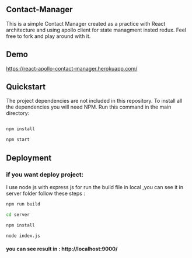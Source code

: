 ## Contact-Manager

This is a simple Contact Manager created as a practice with  React architecture and using apollo client for state managment insted redux. Feel free to fork and play around with it.
## Demo
https://react-apollo-contact-manager.herokuapp.com/

## Quickstart 
The project dependencies are not included in this repository. To install all the dependencies you will need NPM. Run this command in the main directory:
```bash

npm install
```
```bash
npm start
```



## Deployment
### if you want deploy project:
I use node js with express js for run the build file in local ,you can see it in server folder
follow these steps : 
```bash
npm run build
```
```bash 
cd server
```
```bash
npm install
```
```bash 
node index.js
```
#### you can see result in : http://localhost:9000/
